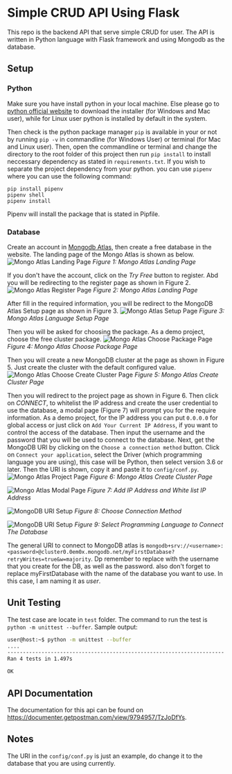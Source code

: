 # Simple CRUD API Using Flask

This repo is the backend API that serve simple CRUD for user.
The API is written in Python language with Flask framework and using Mongodb
as the database.

## Setup

### Python

Make sure you have install python in your local machine.
Else please go to [python official website](https://www.python.org/)
to download the installer (for Windows and Mac user), while for Linux user
python is installed by default in the system.

Then check is the python package manager `pip`
is available in your or not by running `pip -v` in commandline (for Windows User)
or terminal (for Mac and Linux user). Then, open the commandline or terminal and change
the directory to the root folder of this project then run `pip install` to install
neccessary dependency as stated in `requirements.txt`. If you wish to separate the project dependency
from your python. you can use `pipenv` where you can use the following command:

```
pip install pipenv
pipenv shell
pipenv install
```

Pipenv will install the package that is stated in Pipfile.

### Database

Create an account in [Mongodb Atlas](https://www.mongodb.com/), then create a free
database in the website. The landing page of the Mongo Atlas is shown as below.
![Mongo Atlas Landing Page](./assets/mongo-atlas-landing-page.png)
_Figure 1: Mongo Atlas Landing Page_

If you don't have the account, click on the _Try Free_ button to register.
Abd you will be redirecting to the register page as shown in Figure 2.
![Mongo Atlas Register Page](./assets/landing-page-afer-click-on-try-free.png)
_Figure 2: Mongo Atlas Landing Page_

After fill in the required information, you will be redirect to the MongoDB
Atlas Setup page as shown in Figure 3.
![Mongo Atlas Setup Page](./assets/setup-page-after-signup.png)
_Figure 3: Mongo Atlas Language Setup Page_

Then you will be asked for choosing the package. As a demo project, choose the free cluster
package.
![Mongo Atlas Choose Package Page](./assets/choose-package.png)
_Figure 4: Mongo Atlas Choose Package Page_

Then you will create a new MongoDB cluster at the page as shown in Figure 5. Just
create the cluster with the default configured value.
![Mongo Atlas Choose Create Cluster Page](./assets/create-new-mongodb-cluster.png)
_Figure 5: Mongo Atlas Create Cluster Page_

Then you will redirect to the project page as shown in Figure 6.
Then click on _CONNECT_, to whitelist the IP address and create the user credential to
use the database, a modal page (Figure 7) will prompt you for the require information. As a demo project,
for the IP address you can put `0.0.0.0` for global access or just click on `Add Your Current IP Address`,
if you want to control the access of the database. Then input the username and the password that you will
be used to connect to the database. Next, get the MongoDB URI by clicking on the `Choose a connection method` button.
Click on `Connect your application`, select the Driver (which programming language you are using), this case will be
Python, then select version 3.6 or later. Then the URI is shown, copy it and paste it to `config/conf.py`.
![Mongo Atlas Project Page](./assets/mongo-cluster-creating.png)
_Figure 6: Mongo Atlas Create Cluster Page_

![Mongo Atlas Modal Page](./assets/add-user-whitelist-ip.png)
_Figure 7: Add IP Address and White list IP Address_

![MongoDB URI Setup](./assets/get-connect-string.png)
_Figure 8: Choose Connection Method_

![MongoDB URI Setup](./assets/get-mongodb-connect-uri.png)
_Figure 9: Select Programming Language to Connect The Database_

The general URI to connect to MongoDB atlas is `mongodb+srv://<username>:<password>@cluster0.0em0x.mongodb.net/myFirstDatabase?retryWrites=true&w=majority`.
Dp remember to replace <username> with the username that you create for the DB, as well as the password. also don't forget to replace myFirstDatabase with
the name of the database you want to use. In this case, I am naming it as _user_.

## Unit Testing

The test case are locate in `test` folder. The command to run the test is `python -m unittest --buffer`.
Sample output:

```bash
user@host:~$ python -m unittest --buffer
....
----------------------------------------------------------------------
Ran 4 tests in 1.497s

OK
```

## API Documentation

The documentation for this api can be found on https://documenter.getpostman.com/view/9794957/TzJoDfYs.

## Notes

The URI in the `config/conf.py` is just an example, do change it to the database that you are using currently.
